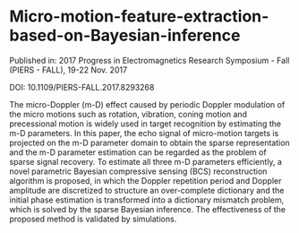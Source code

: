 # Micro-motion-feature-extraction-based-on-Bayesian-inference

Published in: 2017 Progress in Electromagnetics Research Symposium - Fall (PIERS - FALL), 19-22 Nov. 2017

DOI: 10.1109/PIERS-FALL.2017.8293268

The micro-Doppler (m-D) effect caused by periodic Doppler modulation of the micro motions such as rotation, vibration, coning motion and precessional motion is widely used in target recognition by estimating the m-D parameters. In this paper, the echo signal of micro-motion targets is projected on the m-D parameter domain to obtain the sparse representation and the m-D parameter estimation can be regarded as the problem of sparse signal recovery. To estimate all three m-D parameters efficiently, a novel parametric Bayesian compressive sensing (BCS) reconstruction algorithm is proposed, in which the Doppler repetition period and Doppler amplitude are discretized to structure an over-complete dictionary and the initial phase estimation is transformed into a dictionary mismatch problem, which is solved by the sparse Bayesian inference. The effectiveness of the proposed method is validated by simulations.
